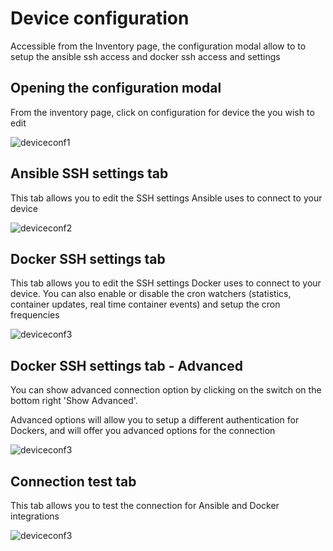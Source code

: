 # Device configuration

Accessible from the Inventory page, the configuration modal allow to to setup the ansible ssh access and docker ssh access and settings

## Opening the configuration modal
From the inventory page, click on configuration for device the you wish to edit

![deviceconf1](/device-configuration/device-configuration-1.png)

## Ansible SSH settings tab
This tab allows you to edit the SSH settings Ansible uses to connect to your device

![deviceconf2](/device-configuration/device-configuration-2.png)

## Docker SSH settings tab
This tab allows you to edit the SSH settings Docker uses to connect to your device.
You can also enable or disable the cron watchers (statistics, container updates, real time container events) and setup the cron frequencies

![deviceconf3](/device-configuration/device-configuration-3.png)

## Docker SSH settings tab - Advanced
You can show advanced connection option by clicking on the switch on the bottom right 'Show Advanced'.

Advanced options will allow you to setup a different authentication for Dockers, and will offer you advanced options for the connection

![deviceconf3](/device-configuration/device-configuration-5.png)


## Connection test tab
This tab allows you to test the connection for Ansible and Docker integrations

![deviceconf3](/device-configuration/device-configuration-4.png)
